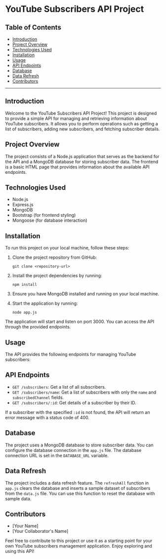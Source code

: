 # YouTube Subscribers API Project

## Table of Contents
- [Introduction](#introduction)
- [Project Overview](#project-overview)
- [Technologies Used](#technologies-used)
- [Installation](#installation)
- [Usage](#usage)
- [API Endpoints](#api-endpoints)
- [Database](#database)
- [Data Refresh](#data-refresh)
- [Contributors](#contributors)

---

## Introduction
Welcome to the YouTube Subscribers API Project! This project is designed to provide a simple API for managing and retrieving information about YouTube subscribers. It allows you to perform operations such as getting a list of subscribers, adding new subscribers, and fetching subscriber details.

## Project Overview
The project consists of a Node.js application that serves as the backend for the API and a MongoDB database for storing subscriber data. The frontend is a basic HTML page that provides information about the available API endpoints.

## Technologies Used
- Node.js
- Express.js
- MongoDB
- Bootstrap (for frontend styling)
- Mongoose (for database interaction)

## Installation
To run this project on your local machine, follow these steps:

1. Clone the project repository from GitHub:
   ```
   git clone <repository-url>
   ```

2. Install the project dependencies by running:
   ```
   npm install
   ```

3. Ensure you have MongoDB installed and running on your local machine.

4. Start the application by running:
   ```
   node app.js
   ```

The application will start and listen on port 3000. You can access the API through the provided endpoints.

## Usage
The API provides the following endpoints for managing YouTube subscribers:

## API Endpoints
- `GET /subscribers`: Get a list of all subscribers.
- `GET /subscribers/name`: Get a list of subscribers with only the `name` and `subscribedChannel` fields.
- `GET /subscribers/:id`: Get details of a subscriber by their ID.

If a subscriber with the specified `:id` is not found, the API will return an error message with a status code of 400.

## Database
The project uses a MongoDB database to store subscriber data. You can configure the database connection in the `app.js` file. The database connection URL is set in the `DATABASE_URL` variable.

## Data Refresh
The project includes a data refresh feature. The `refreshAll` function in `app.js` clears the database and inserts a sample dataset of subscribers from the `data.js` file. You can use this function to reset the database with sample data.

## Contributors
- [Your Name]
- [Your Collaborator's Name]

Feel free to contribute to this project or use it as a starting point for your own YouTube subscribers management application. Enjoy exploring and using this API!
